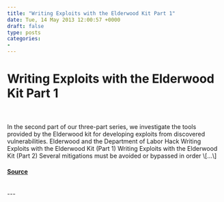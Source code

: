 ```yaml
---
title: "Writing Exploits with the Elderwood Kit Part 1"
date: Tue, 14 May 2013 12:00:57 +0000
draft: false
type: posts
categories: 
- 
---
```

# Writing Exploits with the Elderwood Kit Part 1

<br/>

<br/>
In the second part of our three-part series, we investigate the tools provided by the Elderwood kit for developing exploits from discovered vulnerabilities. Elderwood and the Department of Labor Hack Writing Exploits with the Elderwood Kit (Part 1) Writing Exploits with the Elderwood Kit (Part 2) Several mitigations must be avoided or bypassed in order \[…\]

#### [Source](https://blog.trailofbits.com/2013/05/14/writing-exploits-with-the-elderwood-kit-part-1/)

<br/>
---
